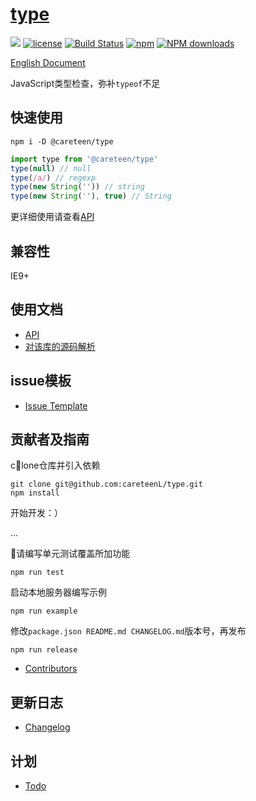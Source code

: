 # [type](https://github.com/careteenL/type)
[![](https://img.shields.io/badge/Powered%20by-type-brightgreen.svg)](https://github.com/careteenL/type)
[![license](https://img.shields.io/badge/license-MIT-blue.svg)](https://github.com/careteenL/type/blob/master/LICENSE)
[![Build Status](https://travis-ci.org/careteenL/type.svg?branch=master)](https://travis-ci.org/careteenL/type)
[![npm](https://img.shields.io/badge/npm-0.1.2-orange.svg)](https://www.npmjs.com/package/@careteen/type)
[![NPM downloads](http://img.shields.io/npm/dm/@careteen/type.svg?style=flat-square)](http://www.npmtrends.com/@careteen/type)

[English Document](./README.en_US.md)

JavaScript类型检查，弥补`typeof`不足

## 快速使用

```shell
npm i -D @careteen/type
```

```js
import type from '@careteen/type'
type(null) // null
type(/a/) // regexp
type(new String('')) // string
type(new String(''), true) // String
```
更详细使用请查看[API](./doc/api.md)

## 兼容性

IE9+

## 使用文档

- [API](./doc/api.md)
- [对该库的源码解析](xxx)

## issue模板

- [Issue Template](./ISSUETEMPLATE.md)

## 贡献者及指南

clone仓库并引入依赖
```shell
git clone git@github.com:careteenL/type.git
npm install
```
开始开发：）

...

请编写单元测试覆盖所加功能
```shell
npm run test
```
启动本地服务器编写示例
```shell
npm run example
```
修改`package.json README.md CHANGELOG.md`版本号，再发布
```shell
npm run release
```

- [Contributors](https://github.com/careteenL/type/graphs/contributors)

## 更新日志

- [Changelog](./CHANGELOG.md)

## 计划

- [Todo](./TODO.md)